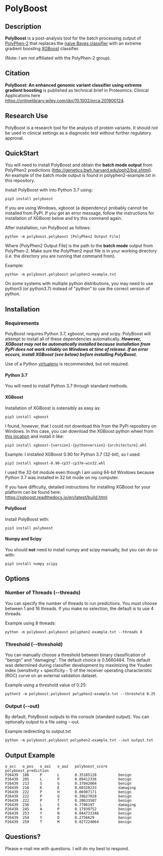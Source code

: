 # PolyBoost

## Description
**PolyBoost** is a post-analysis tool for the batch processing output of [PolyPhen-2](http://genetics.bwh.harvard.edu/pph2/) that replaces the [naive Bayes classifier](https://en.wikipedia.org/wiki/Naive_Bayes_classifier) with an extreme gradient boosting [XGBoost]([https://github.com/dmlc/xgboost) classifier.

(Note: I am not affiliated with the PolyPhen-2 group).

## Citation

**PolyBoost: An enhanced genomic variant classifier using extreme gradient boosting** is published as technical brief in Proteomics: Clinical Applications here https://onlinelibrary.wiley.com/doi/10.1002/prca.201900124.

## Research Use ##

PolyBoost is a research tool for the analysis of protein variants. It should not be used in clinical settings as a diagnostic test without further regulatory approval.

## QuickStart

You will need to install PolyBoost and obtain the **batch mode output** from PolyPhen2 predictions (http://genetics.bwh.harvard.edu/pph2/bgi.shtml). An example of the batch mode output is found in polyphen2-example.txt in this repository.

Install PolyBoost with into Python 3.7 using:

    pip3 install polyboost
    
If you are using Windows, xgboost (a dependency) probably cannot be installed from PyPI. If you get an error message, follow the instructions for installation of XGBoost below and try this command again.

After installation, run PolyBoost as follows:

    python -m polyboost.polyboost [PolyPhen2 Output File]

Where [PolyPhen2 Output File] is the path to the **batch mode** output from PolyPhen-2. Make sure the PolyPhen2 input file is in your working directory (i.e. the directory you are running that command from).

Example:

    python -m polyboost.polyboost polyphen2-example.txt

On some systems with multiple python distributions, you may need to use python3 (or python3.7) instead of "python" to use the correct version of python.

## Installation

### Requirements
PolyBoost requires Python 3.7, xgboost, numpy and scipy. PolyBoost will attempt to install all of these dependencies automatically. ***However, XGBoost may **not** be automatically installed because installation from PyPi does not work reliably on Windows at time of release. If an error occurs, install XGBoost (see below) before installing PolyBoost.***

Use of a Python [virtualenv](https://docs.python.org/3/library/venv.html) is recommended, but not required.

#### Python 3.7

You will need to install Python 3.7 through standard methods. 

#### XGBoost

Installation of XGBoost is ostensibly as easy as:

    pip3 install xgboost

I found, however, that I could not download this from the PyPi repository on Windows. In this case, you can download the XGBoost python wheel from [this location](https://www.lfd.uci.edu/~gohlke/pythonlibs/#xgboost) and install it like:

    pip3 install xgboost-{version}-{pythonversion}-{architecture}.whl

Example: I installed XGBoost 0.90 for Python 3.7 (32-bit), so I used:

    pip3 install xgboost-0.90-cp37-cp37m-win32.whl

I used the 32-bit module even though I am using 64-bit Windows because Python 3.7 was installed in 32 bit mode on my computer.

If you have difficulty, detailed instructions for installing XGBoost for your platform can be found here: https://xgboost.readthedocs.io/en/latest/build.html

#### PolyBoost

Install PolyBoost with:

    pip3 install polyboost
    
#### Numpy and Scipy

You should **not** need to install numpy and scipy manually, but you can do so with:

    pip3 install numpy scipy

## Options

### Number of Threads (--threads)
You can specify the number of threads to run predictions. You must choose between 1 and 16 threads. If you make no selection, the default is to use 4 threads.

Example using 8 threads:

    python -m polyboost.polyboost polyphen2-example.txt --threads 8

### Threshold (--threshold)
You can manually choose a threshold between binary classification of "benign" and "damaging". The default choice is 0.5660484. This default was determined during classifier development by maximizing the Youden index (sensitivity + specificity - 1) of the receiver operating characteristic (ROC) curve on an external validation dataset.

Example using a threshold value of 0.25:

    python3 -m polyboost.polyboost polyphen2-example.txt --threshold 0.25 

### Output (--out)
By default, PolyBoost outputs to the console (standard output). You can optionally output to a file using --out.

Example redirecting to output.txt

    python -m polyboost.polyboost polyphen2-example.txt --out output.txt

## Output Example
    o_acc   o_pos   o_aa1   o_aa2   polyboost_score     polyboost_prediction
    P26439  186     P       L       0.35185128          benign
    P26439  205     L       P       0.09412336          benign
    P26439  213     S       G       0.37042004          benign
    P26439  216     K       E       0.60328233          damaging
    P26439  222     P       H       0.06907171          benign
    P26439  222     P       Q       0.39627028          benign
    P26439  222     P       T       0.20633507          benign
    P26439  236     L       S       0.7706197           damaging
    P26439  245     A       P       0.17939752          benign
    P26439  253     Y       N       0.044733346         benign
    P26439  254     Y       D       0.2756629           benign
    P26439  259     T       M       0.027224064         benign

## Questions?

Please e-mail me with questions. I will do my best to respond.
